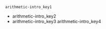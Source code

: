 ```ngMeta
arithmetic-intro_key1
```

- arithmetic-intro_key2
- arithmetic-intro_key3
arithmetic-intro_key4
